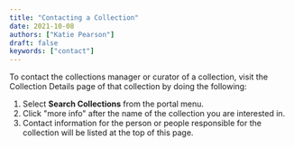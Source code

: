 ```yaml
---
title: "Contacting a Collection"
date: 2021-10-08
authors: ["Katie Pearson"]
draft: false
keywords: ["contact"]
---
```


To contact the collections manager or curator of a collection, visit the Collection Details page of that collection by doing the following:
1. Select **Search Collections** from the portal menu.
2. Click "more info" after the name of the collection you are interested in.
3. Contact information for the person or people responsible for the collection will be listed at the top of this page.
